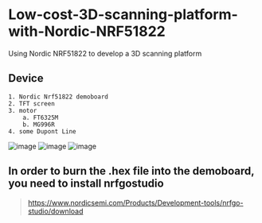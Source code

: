 # Low-cost-3D-scanning-platform-with-Nordic-NRF51822
Using Nordic NRF51822 to develop a 3D scanning platform
## Device 
    1. Nordic Nrf51822 demoboard  
    2. TFT screen
    3. motor
        a. FT6325M
        b. MG996R
    4. some Dupont Line
![image](https://user-images.githubusercontent.com/61655288/170490703-f90de2c8-a176-4a43-b3be-993b50b3bc9a.png)
![image](https://user-images.githubusercontent.com/61655288/170490846-005ebd4d-1adc-4fe2-b68a-f7772d0a867f.png)
![image](https://user-images.githubusercontent.com/61655288/170491353-3e82a405-244d-4df1-9fd0-75647888eae7.png)
## In order to burn the .hex file into the demoboard, you need to install nrfgostudio
   > https://www.nordicsemi.com/Products/Development-tools/nrfgo-studio/download
